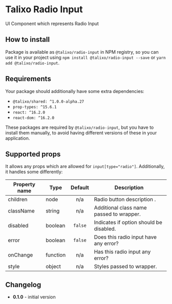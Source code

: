 # Talixo Radio Input

UI Component which represents Radio Input

## How to install

Package is available as `@talixo/radio-input` in NPM registry, so you can use it in your project
using `npm install @talixo/radio-input --save` or `yarn add @talixo/radio-input`.

## Requirements

Your package should additionally have some extra dependencies:

- `@talixo/shared: ^1.0.0-alpha.27`
- `prop-types: ^15.6.1`
- `react: ^16.2.0`
- `react-dom: ^16.2.0`

These packages are required by `@talixo/radio-input`, but you have to install them manually,
to avoid having different versions of these in your application.

## Supported props

It allows any props which are allowed for `input[type="radio"]`. Additionally, it handles some differently:

Property name | Type      | Default | Description                    
--------------|-----------|:-------:|--------------------------------
children      | node      | n/a     | Radio button description .
className     | string    | n/a     | Additional class name passed to wrapper.
disabled      | boolean   | `false` | Indicates if option should be disabled.
error         | boolean   | `false` | Does this radio input have any error?
onChange      | function  | n/a     | Has this radio input any error?
style         | object    | n/a     | Styles passed to wrapper.

## Changelog

- **0.1.0** - initial version
